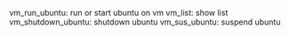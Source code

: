 vm_run_ubuntu: 		run or start ubuntu on vm
vm_list:		show list
vm_shutdown_ubuntu:	shutdown ubuntu
vm_sus_ubuntu:		suspend ubuntu

